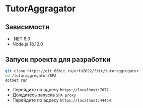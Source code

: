 # TutorAggragator

## Зависимости

- .NET 6.0
- Node.js 18.12.0


## Запуск проекта для разработки

   ```sh
   git clone https://git.66bit.ru/urfu2022/fiit/tutoraggregator
   cd /tutoraggregator/SPA
   dotnet run
   ```

- Перейдите по адресу `https://localhost:7077`
- Дождитесь запуска `SPA proxy`
- Перейдите по адресу `https://localhost:44454`
   
